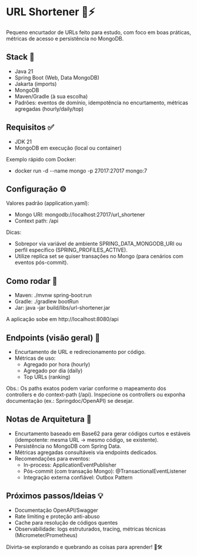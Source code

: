 # URL Shortener 🔗⚡

Pequeno encurtador de URLs feito para estudo, com foco em boas práticas, métricas de acesso e persistência no MongoDB.

## Stack 🧰
- Java 21
- Spring Boot (Web, Data MongoDB)
- Jakarta (imports)
- MongoDB
- Maven/Gradle (à sua escolha)
- Padrões: eventos de domínio, idempotência no encurtamento, métricas agregadas (hourly/daily/top)

## Requisitos ✅
- JDK 21
- MongoDB em execução (local ou container)

Exemplo rápido com Docker:
- docker run -d --name mongo -p 27017:27017 mongo:7

## Configuração ⚙️
Valores padrão (application.yaml):
- Mongo URI: mongodb://localhost:27017/url_shortener
- Context path: /api

Dicas:
- Sobrepor via variável de ambiente SPRING_DATA_MONGODB_URI ou perfil específico (SPRING_PROFILES_ACTIVE).
- Utilize replica set se quiser transações no Mongo (para cenários com eventos pós-commit).

## Como rodar 🚀
- Maven: ./mvnw spring-boot:run
- Gradle: ./gradlew bootRun
- Jar: java -jar build/libs/url-shortener.jar

A aplicação sobe em http://localhost:8080/api

## Endpoints (visão geral) 📡
- Encurtamento de URL e redirecionamento por código.
- Métricas de uso:
    - Agregado por hora (hourly)
    - Agregado por dia (daily)
    - Top URLs (ranking)

Obs.: Os paths exatos podem variar conforme o mapeamento dos controllers e do context-path (/api). Inspecione os controllers ou exponha documentação (ex.: Springdoc/OpenAPI) se desejar.

## Notas de Arquitetura 🧩
- Encurtamento baseado em Base62 para gerar códigos curtos e estáveis (idempotente: mesma URL → mesmo código, se existente).
- Persistência no MongoDB com Spring Data.
- Métricas agregadas consultáveis via endpoints dedicados.
- Recomendações para eventos:
    - In-process: ApplicationEventPublisher
    - Pós-commit (com transação Mongo): @TransactionalEventListener
    - Integração externa confiável: Outbox Pattern

## Próximos passos/Ideias 💡
- Documentação OpenAPI/Swagger
- Rate limiting e proteção anti-abuso
- Cache para resolução de códigos quentes
- Observabilidade: logs estruturados, tracing, métricas técnicas (Micrometer/Prometheus)

Divirta-se explorando e quebrando as coisas para aprender! 🧪🛠️